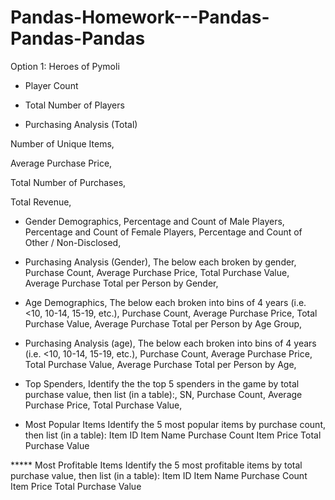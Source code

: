 # Pandas-Homework---Pandas-Pandas-Pandas
Option 1: Heroes of Pymoli

* Player Count

* Total Number of Players

* Purchasing Analysis (Total)

Number of Unique Items,

Average Purchase Price,

Total Number of Purchases,

Total Revenue,

* Gender Demographics,
Percentage and Count of Male Players,
Percentage and Count of Female Players,
Percentage and Count of Other / Non-Disclosed,

* Purchasing Analysis (Gender),
The below each broken by gender,
Purchase Count,
Average Purchase Price,
Total Purchase Value,
Average Purchase Total per Person by Gender,

* Age Demographics,
The below each broken into bins of 4 years (i.e. <10, 10-14, 15-19, etc.),
Purchase Count,
Average Purchase Price,
Total Purchase Value,
Average Purchase Total per Person by Age Group,

* Purchasing Analysis (age),
The below each broken into bins of 4 years (i.e. <10, 10-14, 15-19, etc.),
Purchase Count,
Average Purchase Price,
Total Purchase Value,
Average Purchase Total per Person by Age,

* Top Spenders,
Identify the the top 5 spenders in the game by total purchase value, then list (in a table):,
SN,
Purchase Count,
Average Purchase Price,
Total Purchase Value,

* Most Popular Items
Identify the 5 most popular items by purchase count, then list (in a table):
Item ID
Item Name
Purchase Count
Item Price
Total Purchase Value

***** Most Profitable Items
Identify the 5 most profitable items by total purchase value, then list (in a table):
Item ID
Item Name
Purchase Count
Item Price
Total Purchase Value
